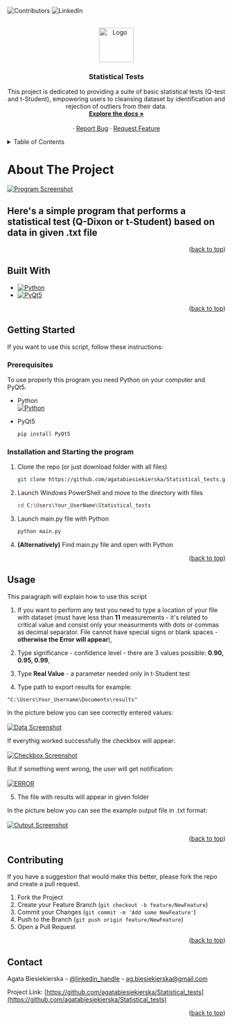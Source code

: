 
<a name="readme-top"></a>

![Contributors][contributors-shield]
![LinkedIn][linkedin-shield]



<!-- PROJECT LOGO -->
<br />
<div align="center">
  <a href="https://github.com/agatabiesiekierska/Statistical_tests">
    <img src="images/Statistical_Tests.png" alt="Logo" width="80" height="80">
  </a>

<h3 align="center">Statistical Tests</h3>

  <p align="center">
    This project is dedicated to providing a suite of basic statistical tests (Q-test and t-Student), empowering users to cleansing dataset by identification and rejection of outliers from their data.
    <br />
    <a href="https://github.com/agatabiesiekierska/Statistical_tests"><strong>Explore the docs »</strong></a>
    <br />
    <br />
    ·
    <a href="https://github.com/agatabiesiekierska/Statistical_tests/issues">Report Bug</a>
    ·
    <a href="https://github.com/agatabiesiekierska/Statistical_tests">Request Feature</a>
  </p>
</div>



<!-- TABLE OF CONTENTS -->
<details>
  <summary>Table of Contents</summary>
  <ol>
    <li>
      <a href="#about-the-project">About The Project</a>
      <ul>
        <li><a href="#built-with">Built With</a></li>
      </ul>
    </li>
    <li>
      <a href="#getting-started">Getting Started</a>
      <ul>
        <li><a href="#prerequisites">Prerequisites</a></li>
        <li><a href="#installation">Installation and Starting the program</a></li>
      </ul>
    </li>
    <li><a href="#usage">Usage</a></li>
    <li><a href="#contact">Contact</a></li>
  </ol>
</details>



<!-- ABOUT THE PROJECT -->
# About The Project

[![Program Screenshot][product-screenshot]](https://github.com/agatabiesiekierska/Statistical_tests)

<H2>Here's a simple program that performs a statistical test (Q-Dixon or t-Student) based on data in given .txt file</H2>

<p align="right">(<a href="#readme-top">back to top</a>)</p>



## Built With

* [![Python][Python]][Python-url]
* [![PyQt5][PyQt5]][PyQt5-url]

<p align="right">(<a href="#readme-top">back to top</a>)</p>



<!-- GETTING STARTED -->
## Getting Started

If you want to use this script, follow these instructions:

### Prerequisites

To use properly this program you need Python on your computer and PyQt5.
* Python    
[![Python][Python]][Python-url]

* PyQt5
  ```sh
  pip install PyQt5
  ```

### Installation and Starting the program

1. Clone the repo (or just download folder with all files)
   ```sh
   git clone https://github.com/agatabiesiekierska/Statistical_tests.git
   ```
2. Launch Windows PowerShell and move to the directory with files
   ```sh
   cd C:\Users\Your_UserName\Statistical_tests
   ```
4. Launch main.py file with Python
   ```sh
   python main.py
   ```
5. **(Alternatively)** Find main.py file and open with Python

<p align="right">(<a href="#readme-top">back to top</a>)</p>



<!-- USAGE EXAMPLES -->
## Usage

This paragraph will explain how to use this script

1. If you want to perform any test you need to type a location of your file with dataset (must have less than **11** measurements - it's related to critical value and consist only your measurments with dots or commas as decimal separator. File cannot have special signs or blank spaces - **otherwise the Error will appear**),

2. Type significance - confidence level - there are 3 values possible: **0.90, 0.95, 0.99**,

3. Type **Real Value** - a parameter needed only in t-Student test

4. Type path to export results for example: <br/> 
```
"C:\Users\Your_Username\Documents\results"
```
In the picture below you can see correctly entered values: <br/><br/>
[![Data Screenshot][app_window_2]]()

If everythig worked successfully the checkbox will appear: <br/><br/>
[![Checkbox Screenshot][results_1]]()

But if something went wrong, the user will get notification: <br/><br/>
[![ERROR][results_2]]()

5. The file with results will appear in given folder

In the picture below you can see the example output file in .txt format: <br/><br/>
[![Output Screenshot][output]]()


<p align="right">(<a href="#readme-top">back to top</a>)</p>



<!-- CONTRIBUTING -->
## Contributing

If you have a suggestion that would make this better, please fork the repo and create a pull request. 

1. Fork the Project
2. Create your Feature Branch (`git checkout -b feature/NewFeature`)
3. Commit your Changes (`git commit -m 'Add some NewFeature'`)
4. Push to the Branch (`git push origin feature/NewFeature`)
5. Open a Pull Request

<p align="right">(<a href="#readme-top">back to top</a>)</p>



<!-- CONTACT -->
## Contact

Agata Biesiekierska - [@linkedin_handle](https://linkedin.com/in/agata-biesiekierska-6293a4271/) - ag.biesiekierska@gmail.com

Project Link: [https://github.com/agatabiesiekierska/Statistical_tests](https://github.com/agatabiesiekierska/Statistical_tests)

<p align="right">(<a href="#readme-top">back to top</a>)</p>






<!-- MARKDOWN LINKS & IMAGES -->
<!-- https://www.markdownguide.org/basic-syntax/#reference-style-links -->
[contributors-shield]: https://img.shields.io/github/contributors/agatabiesiekierska/Statistical_tests.svg?style=for-the-badge
[contributors-url]: https://github.com/agatabiesiekierska/Statistical_tests/graphs/contributors

[issues-shield]: https://img.shields.io/github/issues/agatabiesiekierska/Statistical_tests.svg?style=for-the-badge
[issues-url]: https://github.com/agatabiesiekierska/Statistical_tests/issues

[linkedin-shield]: https://img.shields.io/badge/-LinkedIn-black.svg?style=for-the-badge&logo=linkedin&colorB=555
[linkedin-url]: https://linkedin.com/in/agata-biesiekierska-6293a4271/

[product-screenshot]: images/app_window.png
[app_window_2]: images/app_window_2.png
[results_1]: images/results_1.png
[results_2]: images/result_2.png
[output]: images/output.png

[Python]: https://img.shields.io/badge/python-blue?logo=python&logoColor=white
[Python-url]: https://www.python.org/downloads

[PyQt5]: https://img.shields.io/badge/PyQt5-red?logo=python&logoColor=white
[PyQt5-url]: https://pypi.org/project/PyQt5/
